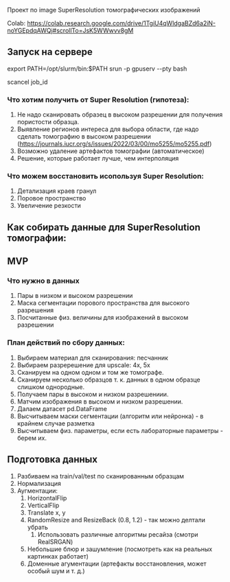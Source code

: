 Проект по image SuperResolution томографических
изображений

Colab: https://colab.research.google.com/drive/1TgiU4qWldgaBZd6a2iN-noYGEpdqAWQj#scrollTo=JsK5WWwvv8gM

## Запуск на сервере

export PATH=/opt/slurm/bin:$PATH
srun -p gpuserv --pty bash

scancel job_id

###  Что хотим получить от Super Resolution (гипотеза):
1. Не надо сканировать образец в высоком разрешении для получения пористости образца.
2. Выявление регионов интереса для выбора области, где надо сделать томографию в высоком разрешении (https://journals.iucr.org/s/issues/2022/03/00/mo5255/mo5255.pdf)
3. Возможно удаление артефактов томографии (автоматическое)
4. Решение, которые работает лучше, чем интерполяция

###  Что можем восстановить исопользуя Super Resolution:
1. Детализация краев гранул
2. Поровое пространство
3. Увеличение резкости

## Как собирать данные для SuperResolution томографии:

##  MVP

### Что нужно в данных
1. Пары в низком и высоком разрешении
2. Маска сегментации порового пространства для высокого разрешения
3. Посчитанные физ. величины для изображений в высоком разрешении


### План действий по сбору данных:

1. Выбираем материал для сканирования: песчанник
2. Выбираем разререшение для upscale: 4x, 5x
3. Сканируем на одном одном и том же томографе.
3. Сканируем несколько образцов т. к. данных в одном образце слишком однородные.
4. Получаем пары в высоком и низком разрешениии.
5. Матчим изображения в высоком и низком разрешении.
6. Далаем датасет pd.DataFrame
7. Высчитываем маски сегментации (алгоритм или нейронка) - в крайнем случае разметка
8. Высчитываем физ. параметры, если есть лабораторные параметры - берем их.

## Подготовка данных
1. Разбиваем на train/val/test по сканированным образцам
2. Нормализация
3. Аугментации:
    1. HorizontalFlip
    2. VerticalFlip
    3. Translate x, y
    4. RandomResize and ResizeBack (0.8, 1.2) - так можно делтали убрать
       1. Использовать различные алгоритмы ресайза (смотри RealSRGAN)
    5. Небольшие блюр и зашумление (посмотреть как на реальных картинках работает)
    6. Доменные агументации (артефакты восстановления, может особый шум и т. д.)
    



    